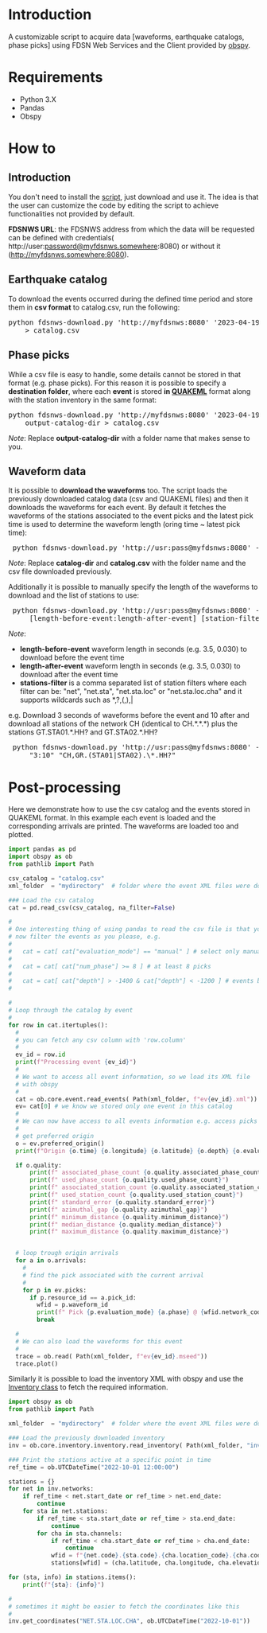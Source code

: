 
# Introduction

A customizable script to acquire data [waveforms, earthquake catalogs, phase picks] using FDSN Web Services and the Client provided by [obspy](https://docs.obspy.org/).

# Requirements

* Python 3.X
* Pandas 
* Obspy

# How to

## Introduction

You don't need to install the [script](https://github.com/mmesim/fdsnws-download/blob/main/fdsnws-download.py), just download and use it. The idea is that the user can customize the code by editing the script to achieve functionalities not provided by default.

**FDSNWS URL**: the FDSNWS address from which the data will be requested can be defined with credentials( http://user:password@myfdsnws.somewhere:8080) or without it (http://myfdsnws.somewhere:8080).

## Earthquake catalog

To download the events occurred during the defined time period and store them in **csv format** to catalog.csv, run the following:

<pre>
python fdsnws-download.py 'http://myfdsnws:8080' '2023-04-19T12:00:00' '2023-04-19T12:03:00' \
    > catalog.csv
</pre>

## Phase picks

While a csv file is easy to handle, some details cannot be stored in that format (e.g. phase picks). For this reason it is possible to specify a **destination folder**, where each **event** is stored **in [QUAKEML](https://quake.ethz.ch/quakeml/)** format along with the station inventory in the same format:

<pre>
python fdsnws-download.py 'http://myfdsnws:8080' '2023-04-19T12:00:00' '2023-04-19T12:03:00' \
    output-catalog-dir > catalog.csv
</pre>

*Note*: Replace **output-catalog-dir**  with a folder name that makes sense to you. 

## Waveform data

 It is possible to **download the waveforms** too. The script loads the previously downloaded catalog data (csv and QUAKEML files) and then it downloads the waveforms for each event. By default it fetches the waveforms of the stations associated to the event picks and the latest pick time is used to determine the waveform length (oring time ~ latest pick time):

<pre>
 python fdsnws-download.py 'http://usr:pass@myfdsnws:8080' --waveforms catalog-dir catalog.csv
</pre>

*Note*: Replace **catalog-dir** and **catalog.csv** with the folder name and the csv file downloaded previously.

Additionally it is possible to manually specify the length of the waveforms to download and the list of stations to use:

<pre>
 python fdsnws-download.py 'http://usr:pass@myfdsnws:8080' --waveforms catalog-dir catalog.csv \
     [length-before-event:length-after-event] [station-filter]
</pre>

*Note*:
- **length-before-event** waveform length in seconds (e.g. 3.5, 0.030) to download before the event time
- **length-after-event** waveform length in seconds (e.g. 3.5, 0.030) to download after the event time
- **stations-filter** is a comma separated list of station filters where each filter can be: "net", "net.sta", "net.sta.loc" or "net.sta.loc.cha" and it supports wildcards such as *,?,(,),| 

e.g. Download 3 seconds of waveforms before the event and 10 after and download all stations of the network CH (identical to CH.\*.\*.\*) plus the stations GT.STA01.\*.HH? and GT.STA02.\*.HH?

<pre>
 python fdsnws-download.py 'http://usr:pass@myfdsnws:8080' --waveforms catalog-dir catalog.csv \
     "3:10" "CH,GR.(STA01|STA02).\*.HH?"
</pre>


# Post-processing

Here we demonstrate how to use the csv catalog and the events stored in QUAKEML format. In this example each event is loaded and the corresponding arrivals are printed. The waveforms are loaded too and plotted.

```python
import pandas as pd
import obspy as ob
from pathlib import Path

csv_catalog = "catalog.csv"
xml_folder  = "mydirectory"  # folder where the event XML files were downloaded

### Load the csv catalog
cat = pd.read_csv(csv_catalog, na_filter=False)

#
# One interesting thing of using pandas to read the csv file is that you can
# now filter the events as you please, e.g.
#
#   cat = cat[ cat["evaluation_mode"] == "manual" ] # select only manual events
#
#   cat = cat[ cat["num_phase"] >= 8 ] # at least 8 picks
#
#   cat = cat[ cat["depth"] > -1400 & cat["depth"] < -1200 ] # events between 1200~1400 meters
#

#
# Loop through the catalog by event
#
for row in cat.itertuples():
  #
  # you can fetch any csv column with 'row.column'
  #
  ev_id = row.id
  print(f"Processing event {ev_id}")
  #
  # We want to access all event information, so we load its XML file
  # with obspy
  #
  cat = ob.core.event.read_events( Path(xml_folder, f"ev{ev_id}.xml"))
  ev= cat[0] # we know we stored only one event in this catalog
  #
  # We can now have access to all events information e.g. access picks
  #
  # get preferred origin
  o = ev.preferred_origin()
  print(f"Origin {o.time} {o.longitude} {o.latitude} {o.depth} {o.evaluation_mode}")

  if o.quality:
      print(f" associated_phase_count {o.quality.associated_phase_count}")
      print(f" used_phase_count {o.quality.used_phase_count}")
      print(f" associated_station_count {o.quality.associated_station_count}")
      print(f" used_station_count {o.quality.used_station_count}")
      print(f" standard_error {o.quality.standard_error}")
      print(f" azimuthal_gap {o.quality.azimuthal_gap}")
      print(f" minimum_distance {o.quality.minimum_distance}")
      print(f" median_distance {o.quality.median_distance}")
      print(f" maximum_distance {o.quality.maximum_distance}")


  # loop trough origin arrivals
  for a in o.arrivals:
    #
    # find the pick associated with the current arrival
    #
    for p in ev.picks:
      if p.resource_id == a.pick_id:
        wfid = p.waveform_id
        print(f" Pick {p.evaluation_mode} {a.phase} @ {wfid.network_code}.{wfid.station_code}.{wfid.location_code}.{wfid.channel_code} residual {a.time_residual} distance {a.distance} deg {p.time}")
        break

  #
  # We can also load the waveforms for this event
  #
  trace = ob.read( Path(xml_folder, f"ev{ev_id}.mseed"))
  trace.plot()

```

Similarly it is possible to load the inventory XML with obspy and use the [Inventory class](https://docs.obspy.org/packages/autogen/obspy.core.inventory.inventory.Inventory.html) to fetch the required information.

```python
import obspy as ob
from pathlib import Path

xml_folder  = "mydirectory"  # folder where the event XML files were downloaded

### Load the previously downloaded inventory
inv = ob.core.inventory.inventory.read_inventory( Path(xml_folder, "inventory.xml") )

### Print the stations active at a specific point in time
ref_time = ob.UTCDateTime("2022-10-01 12:00:00")

stations = {}
for net in inv.networks:
    if ref_time < net.start_date or ref_time > net.end_date:
        continue
    for sta in net.stations:
        if ref_time < sta.start_date or ref_time > sta.end_date:
            continue
        for cha in sta.channels:
            if ref_time < cha.start_date or ref_time > cha.end_date:
                continue
            wfid = f"{net.code}.{sta.code}.{cha.location_code}.{cha.code}"
            stations[wfid] = (cha.latitude, cha.longitude, cha.elevation, cha.azimuth, cha.dip, cha.sample_rate, cha.description, cha.comments)

for (sta, info) in stations.items():
    print(f"{sta}: {info}")

#
# sometimes it might be easier to fetch the coordinates like this
#
inv.get_coordinates("NET.STA.LOC.CHA", ob.UTCDateTime("2022-10-01"))
```







